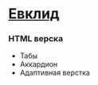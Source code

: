 # [Евклид](http://euclid.kuleshov.webtm.ru/)
### HTML верска 
- Табы
- Аккардион
- Адаптивная верстка
